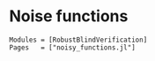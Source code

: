# Noise functions

```@autodocs
Modules = [RobustBlindVerification]
Pages   = ["noisy_functions.jl"]
```